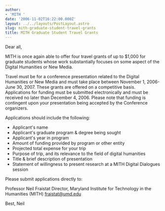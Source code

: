 ```yaml
---
author:
- 'MITH '
date: '2006-11-02T16:22:00.000Z'
layout: ../../layouts/PostLayout.astro
slug: mith-graduate-student-travel-grants
title: MITH Graduate Student Travel Grants
---
```


Dear all,

MITH is once again able to offer four travel grants of up to \$1,000 for graduate students whose work substantially focuses on some aspect of the Digital Humanities or New Media.

Travel must be for a conference presentation related to the Digital Humanities or New Media and must take place between November 1, 2006-June 30, 2007. These grants are offered on a competitive basis. Applications for funding must be submitted electronically and must be received no later than December 4, 2006. Please note that funding is contingent upon your presentation being accepted by the Conference organizers.

Applications should include the following:

- Applicant's name
- Applicant's graduate program & degree being sought
- Applicant's year in program
- Amount of funding provided by program or other entity
- Projected total expense for your trip
- Purpose of trip, and its relevance to the field of digital humanities
- Title & brief description of presentation
- Statement of willingness to present research at a MITH Digital Dialogues session

Please submit applications directly to:

Professor Neil Fraistat Director, Maryland Institute for Technology in the Humanities (MITH) [fraistat@umd.edu](mailto:fraistat@umd.edu)

Best, Neil